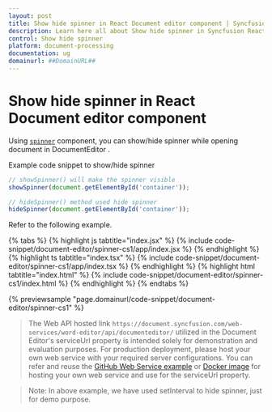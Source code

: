 ```yaml
---
layout: post
title: Show hide spinner in React Document editor component | Syncfusion
description: Learn here all about Show hide spinner in Syncfusion React Document editor component of Syncfusion Essential JS 2 and more.
control: Show hide spinner 
platform: document-processing
documentation: ug
domainurl: ##DomainURL##
---
```


# Show hide spinner in React Document editor component

Using [`spinner`](https://ej2.syncfusion.com/documentation/spinner/getting-started#create-the-spinner-globally) component, you can show/hide spinner while opening document in DocumentEditor .

Example code snippet to show/hide spinner

```ts
// showSpinner() will make the spinner visible
showSpinner(document.getElementById('container'));

// hideSpinner() method used hide spinner
hideSpinner(document.getElementById('container'));
```

Refer to the following example.

{% tabs %}
{% highlight js tabtitle="index.jsx" %}
{% include code-snippet/document-editor/spinner-cs1/app/index.jsx %}
{% endhighlight %}
{% highlight ts tabtitle="index.tsx" %}
{% include code-snippet/document-editor/spinner-cs1/app/index.tsx %}
{% endhighlight %}
{% highlight html tabtitle="index.html" %}
{% include code-snippet/document-editor/spinner-cs1/index.html %}
{% endhighlight %}
{% endtabs %}
        
{% previewsample "page.domainurl/code-snippet/document-editor/spinner-cs1" %}

> The Web API hosted link `https://document.syncfusion.com/web-services/word-editor/api/documenteditor/` utilized in the Document Editor's serviceUrl property is intended solely for demonstration and evaluation purposes. For production deployment, please host your own web service with your required server configurations. You can refer and reuse the [GitHub Web Service example](https://github.com/SyncfusionExamples/EJ2-DocumentEditor-WebServices) or [Docker image](https://hub.docker.com/r/syncfusion/word-processor-server) for hosting your own web service and use for the serviceUrl property.


>Note: In above example, we have used setInterval to hide spinner, just for demo purpose.
